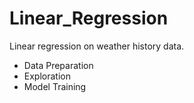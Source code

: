 # Linear_Regression
Linear regression on weather history data.

- Data Preparation
- Exploration
- Model Training

